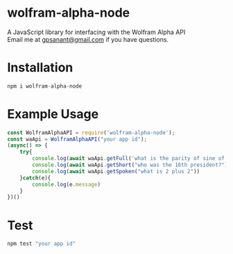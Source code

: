 # wolfram-alpha-node
A JavaScript library for interfacing with the Wolfram Alpha API
<br>
Email me at gpsanant@gmail.com if you have questions.

# Installation
```js script
npm i wolfram-alpha-node
```

# Example Usage
```js script
const WolframAlphaAPI = require('wolfram-alpha-node');
const waApi = WolframAlphaAPI("your app id");
(async() => {
    try{
        console.log(await waApi.getFull('what is the parity of sine of x'))
        console.log(await waApi.getShort("who was the 16th president?"))
        console.log(await waApi.getSpoken("what is 2 plus 2"))
    }catch(e){
        console.log(e.message)
    }
})()
```
# Test
```js script
npm test "your app id"
```
